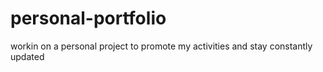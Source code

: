 # personal-portfolio
workin on a personal project to promote my activities and stay constantly updated
